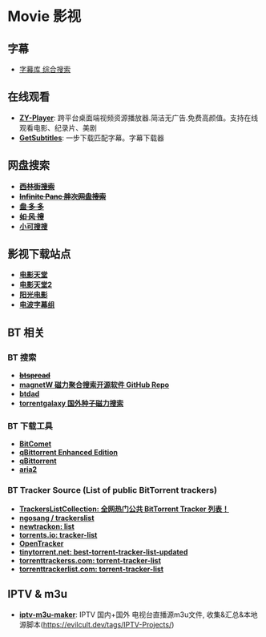 # Movie 影视

## 字幕

- [字幕库 综合搜索](http://zimuku.org/)

## 在线观看

- **[ZY-Player](https://github.com/cuiocean/ZY-Player)**: 跨平台桌面端视频资源播放器.简洁无广告.免费高颜值。支持在线观看电影、纪录片、美剧
- **[GetSubtitles](https://github.com/gyh1621/GetSubtitles)**: 一步下载匹配字幕。字幕下载器

## 网盘搜索

- ~~**[西林街搜索](http://www.xilinjie.com/)**~~
- ~~**[Infinite Panc 胖次网盘搜索](https://www.panc.cc/)**~~
- ~~**[盘 多 多](http://www.panduoduo.net/)**~~
- ~~**[如 风 搜](http://www.rufengso.net/)**~~
- **[小可搜搜](https://www.xiaokesoso.com/)**

## 影视下载站点

- **[电影天堂](https://www.dytt8.net/)**
- **[电影天堂2](https://www.dy2018.com/)**
- **[阳光电影](https://www.ygdy8.com/)**
- **[电波字幕组](http://dbfansub.com/category/tvshow/baskets/)**

## BT 相关

### BT 搜索

- ~~**[btspread](http://btspread.la/)**~~
- **[magnetW 磁力聚合搜索开源软件 GitHub Repo](https://github.com/xiandanin/magnetW)**
- **[btdad](http://www.btdad.shop/)**
- **[torrentgalaxy 国外种子磁力搜索](https://torrentgalaxy.to/)**


### BT 下载工具

- **[BitComet](http://www.bitcomet.com)**
- **[qBittorrent Enhanced Edition](https://github.com/c0re100/qBittorrent-Enhanced-Edition)**
- **[qBittorrent](https://www.qbittorrent.org)**
- **[aria2](https://github.com/aria2/aria2)**

### BT Tracker Source (List of public BitTorrent trackers)

- **[TrackersListCollection: 全网热门公共 BitTorrent Tracker 列表！](https://github.com/XIU2/TrackersListCollection)**
- **[ngosang / trackerslist](https://github.com/ngosang/trackerslist)**
- **[newtrackon: list](https://newtrackon.com/list)**
- **[torrents.io: tracker-list](https://torrents.io/tracker-list/)**
- **[OpenTracker](http://github.itzmx.com/1265578519/OpenTracker/master/tracker.txt)**
- **[tinytorrent.net: best-torrent-tracker-list-updated](https://tinytorrent.net/best-torrent-tracker-list-updated/)**
- **[torrenttrackerss.com: torrent-tracker-list](https://torrenttrackerss.com/torrent-tracker-list/)**
- **[torrenttrackerlist.com: torrent-tracker-list](http://www.torrenttrackerlist.com/torrent-tracker-list)**

## IPTV & m3u

- **[iptv-m3u-maker](https://github.com/EvilCult/iptv-m3u-maker)**: IPTV 国内+国外 电视台直播源m3u文件, 收集&汇总&本地源脚本(https://evilcult.dev/tags/IPTV-Projects/)

